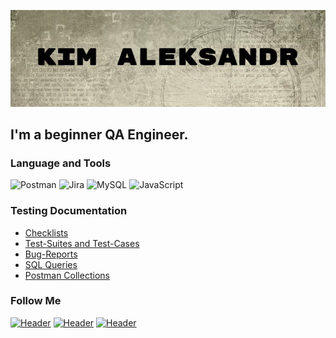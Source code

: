 [![Header](https://github.com/trustq/trustq/blob/main/assets/headerlogo.jpg)](https://github.com/trustq)
## I'm a beginner QA Engineer.  


### Language and Tools
![Postman](https://img.shields.io/badge/-Postman-090909?style=flat-square&logo=postman&Color=FF6600)
![Jira](https://img.shields.io/badge/-Jira-090909?style=flat-square&logo=jira&Color=47C5FB)
![MySQL](https://img.shields.io/badge/-MySQL-090909?style=flat-square&logo=mysql&Color=#008080)
![JavaScript](https://img.shields.io/badge/-JavaScript-090909?style=flat-square&logo=JavaScript&Color=E9D54D)

### Testing Documentation

- [Checklists](https://github.com/trustq/checklist)
- [Test-Suites and Test-Cases](https://github.com/artichokeee/test-cases)
- [Bug-Reports](https://github.com/artichokeee/bug-reports)
- [SQL Queries](https://github.com/artichokeee/SQL)
- [Postman Collections](https://github.com/artichokeee/postman)

### Follow Me
[![Header](https://img.shields.io/badge/Vkontakte-090909?style=for-the-badge&logo=Vk&logoColor=4F7DB3)](https://vk.com/trustq)
[![Header](https://img.shields.io/badge/Instagram-090909?style=for-the-badge&logo=instagram&logoColor=9939a3)](https://www.instagram.com/theblegh)
[![Header](https://img.shields.io/badge/Telegram-090909?style=for-the-badge&logo=telegram&logoColor=31a5db)](https://t.me/meshugahhsux)

